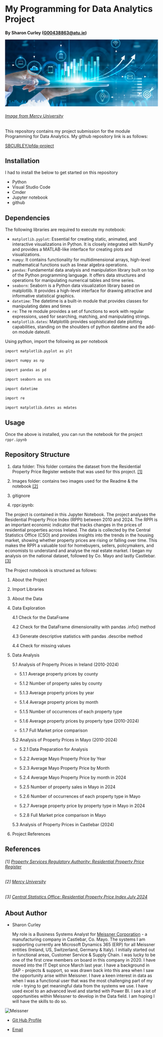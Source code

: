 # My Programming for Data Analytics Project

**By Sharon Curley (G00438863@atu.ie)**

![Image from Mercy University](./images/image_02.png)

###### [Image from Mercy University](https://www.mercy.edu/sites/default/files/styles/1600x700/public/2020-07/iStock-1150199386.jpg?h=6510ad6e&itok=kyPCa_AE)

This repository contains my project submission for the module Programming for Data Analytics.
My github repository link is as follows:

[SBCURLEY/pfda-project](https://github.com/SBCURLEY/pfda-project)

## Installation
I had to install the below to get started on this repository
- Python 
- Visual Studio Code
- Cmder
- Jupyter notebook
- github

## Dependencies
The following libraries are required to execute my notebook:
- `matplotlib.pyplot`: Essential for creating static, animated, and interactive visualizations in Python. It is closely integrated with NumPy and provides a MATLAB-like interface for creating plots and visualizations.
- `numpy`: It contains functionality for multidimensional arrays, high-level mathematical functions such as linear algebra operations.
- `pandas`: Fundamental data analysis and manipulation library built on top of the Python programming language. It offers data structures and operations for manipulating numerical tables and time series.
- `seaborn`: Seaborn is a Python data visualization library based on matplotlib. It provides a high-level interface for drawing attractive and informative statistical graphics.
- `datetime`: The datetime is a built-in module that provides classes for manipulating dates and times
- `re`: The re module provides a set of functions to work with regular expressions, used for searching, matching, and manipulating strings.
- `matplotlib.dates`: Matplotlib provides sophisticated date plotting capabilities, standing on the shoulders of python datetime and the add-on module dateutil.

Using python, import the following as per notebook

`import matplotlib.pyplot as plt`

`import numpy as np`

`import pandas as pd`

`import seaborn as sns`

`import datetime`

`import re`

`import matplotlib.dates as mdates`

## Usage
Once the above is installed, you can run the notebook for the project `rppr.ipynb`

## Repository Structure

1. data folder: This folder contains the dataset from the Residential Property Price Register website that was used for this project. [[1]](https://www.propertypriceregister.ie/)

2. Images folder: contains two images used for the Readme & the notebook [[2]](https://www.mercy.edu/sites/default/files/styles/1600x700/public/2020-07/iStock-1150199386.jpg?h=6510ad6e&itok=kyPCa_AE)

3. gitignore

4. rppr.ipynb:

The project is contained in this Jupyter Notebook. The project analyses the Residential Property Price Index (RPPI) between 2010 and 2024. The RPPI is an important economic indicator that tracks changes in the prices of residential properties across Ireland. The data is collected by the Central Statistics Office (CSO) and provides insights into the trends in the housing market, showing whether property prices are rising or falling over time. This makes the RPPI a valuable tool for homebuyers, sellers, policymakers, and economists to understand and analyse the real estate market. I began my analysis on the national dataset, followed by Co. Mayo and lastly Castlebar. [[3]](https://www.cso.ie/en/releasesandpublications/ep/p-rppi/residentialpropertypriceindexjuly2024/backgroundnotes/)

The Project notebook is structured as follows:
1. About the Project
   
2. Import Libraries
   
3. About the Data

4. Data Exploration
   
    4.1  Check for the DataFrame

    4.2  Check for the DataFrame dimensionality with pandas .info() method

    4.3  Generate descriptive statistics with pandas .describe method

    4.4  Check for missing values   

5. Data Analysis
   
    5.1  Analysis of Property Prices in Ireland (2010-2024)
    
     - 5.1.1    Average property prices by county

     - 5.1.2    Number of property sales by county

     - 5.1.3    Average property prices by year

     - 5.1.4    Average property prices by month

     - 5.1.5    Number of occurrences of each property type

     - 5.1.6    Average property prices by property type (2010-2024)

     - 5.1.7    Full Market price comparison
  
    5.2 Analysis of Property Prices in Mayo (2010-2024)
 
     - 5.2.1    Data Preparation for Analysis

     - 5.2.2    Average Mayo Property Price by Year

     - 5.2.3    Average Mayo Property Price by Month

     - 5.2.4    Average Mayo Property Price by month in 2024

     - 5.2.5    Number of property sales in Mayo in 2024

     - 5.2.6    Number of occurrences of each property type in Mayo

     - 5.2.7    Average property price by property type in Mayo in 2024

     - 5.2.8    Full Market price comparison in Mayo

    5.3 Analysis of Property Prices in Castlebar (2024)
 
6.  Project References


## References

###### [1] [Property Services Regulatory Authority: Residential Property Price Register](https://www.propertypriceregister.ie/)
###### [2] [Mercy University](https://www.mercy.edu/sites/default/files/styles/1600x700/public/2020-07/iStock-1150199386.jpg?h=6510ad6e&itok=kyPCa_AE)
###### [3] [Central Statistics Office: Residential Property Price Index July 2024](https://www.cso.ie/en/releasesandpublications/ep/p-rppi/residentialpropertypriceindexjuly2024/backgroundnotes/)


## About Author
- Sharon Curley
  
    My role is a Business Systems Analyst for [Meissner Corporation](https://www.meissner.com/) - a manufacturing company in Castlebar, Co. Mayo. The systems I am supporting currently are Microsoft Dynamics 365 (ERP) for all Meissner entities (Ireland, US, Switzerland, Germany & Italy). I initially started out in functional areas,  Customer Service & Supply Chain. I was lucky to be one of the first crew members on board in this company in 2020. I have moved into the IT Dept since March last year. I have a background in SAP - projects & support, so was drawn back into this area when I saw the opportunity arise within Meissner. I have a keen interest in data as when I was a functional user that was the most challenging part of my role - trying to get meaningful data from the systems we use. I have used excel to an advanced level and started with Power BI. I see a lot of opportunities within Meissner to develop in the Data field. I am hoping I will have the skills to do so.

![Meissner](https://www.meissner.com/wp-content/uploads/castlebar-brief-pdf-image.jpg)

- [Git Hub Profile](https://github.com/SBCURLEY "Sharon Curley")

- [Email](mailto:G00438863@atu.ie?subject=Hi "Hi!")